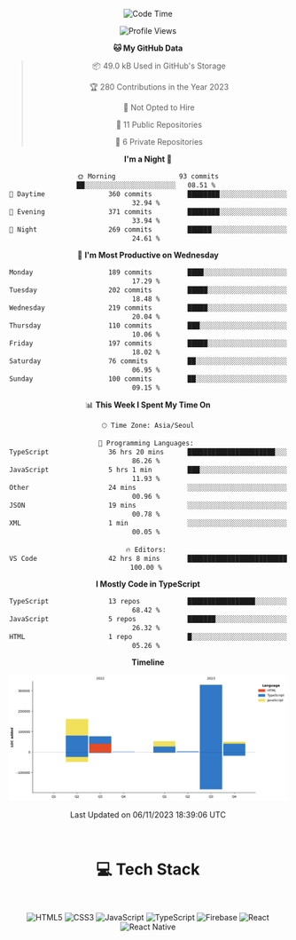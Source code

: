 <div align="center">

  <!--START_SECTION:waka-->
![Code Time](http://img.shields.io/badge/Code%20Time-50%20hrs%201%20min-blue)

![Profile Views](http://img.shields.io/badge/Profile%20Views-178-blue)

**🐱 My GitHub Data** 

> 📦 49.0 kB Used in GitHub's Storage 
 > 
> 🏆 280 Contributions in the Year 2023
 > 
> 🚫 Not Opted to Hire
 > 
> 📜 11 Public Repositories 
 > 
> 🔑 6 Private Repositories 
 > 
**I'm a Night 🦉** 

```text
🌞 Morning                93 commits          ██░░░░░░░░░░░░░░░░░░░░░░░   08.51 % 
🌆 Daytime                360 commits         ████████░░░░░░░░░░░░░░░░░   32.94 % 
🌃 Evening                371 commits         ████████░░░░░░░░░░░░░░░░░   33.94 % 
🌙 Night                  269 commits         ██████░░░░░░░░░░░░░░░░░░░   24.61 % 
```
📅 **I'm Most Productive on Wednesday** 

```text
Monday                   189 commits         ████░░░░░░░░░░░░░░░░░░░░░   17.29 % 
Tuesday                  202 commits         █████░░░░░░░░░░░░░░░░░░░░   18.48 % 
Wednesday                219 commits         █████░░░░░░░░░░░░░░░░░░░░   20.04 % 
Thursday                 110 commits         ███░░░░░░░░░░░░░░░░░░░░░░   10.06 % 
Friday                   197 commits         █████░░░░░░░░░░░░░░░░░░░░   18.02 % 
Saturday                 76 commits          ██░░░░░░░░░░░░░░░░░░░░░░░   06.95 % 
Sunday                   100 commits         ██░░░░░░░░░░░░░░░░░░░░░░░   09.15 % 
```


📊 **This Week I Spent My Time On** 

```text
🕑︎ Time Zone: Asia/Seoul

💬 Programming Languages: 
TypeScript               36 hrs 20 mins      ██████████████████████░░░   86.26 % 
JavaScript               5 hrs 1 min         ███░░░░░░░░░░░░░░░░░░░░░░   11.93 % 
Other                    24 mins             ░░░░░░░░░░░░░░░░░░░░░░░░░   00.96 % 
JSON                     19 mins             ░░░░░░░░░░░░░░░░░░░░░░░░░   00.78 % 
XML                      1 min               ░░░░░░░░░░░░░░░░░░░░░░░░░   00.05 % 

🔥 Editors: 
VS Code                  42 hrs 8 mins       █████████████████████████   100.00 % 
```

**I Mostly Code in TypeScript** 

```text
TypeScript               13 repos            █████████████████░░░░░░░░   68.42 % 
JavaScript               5 repos             ███████░░░░░░░░░░░░░░░░░░   26.32 % 
HTML                     1 repo              █░░░░░░░░░░░░░░░░░░░░░░░░   05.26 % 
```



**Timeline**

![Lines of Code chart](https://raw.githubusercontent.com/SONGDAM/SONGDAM/master/assets/bar_graph.png)


 Last Updated on 06/11/2023 18:39:06 UTC
<!--END_SECTION:waka-->

  
 <br>
  
# 💻 Tech Stack
  
</div>

</br>

<div align="center">

   ![HTML5](https://img.shields.io/badge/html5-%23E34F26.svg?style=for-the-badge&logo=html5&logoColor=white) ![CSS3](https://img.shields.io/badge/css3-%231572B6.svg?style=for-the-badge&logo=css3&logoColor=white) ![JavaScript](https://img.shields.io/badge/javascript-%23323330.svg?style=for-the-badge&logo=javascript&logoColor=%23F7DF1E) 
 ![TypeScript](https://img.shields.io/badge/typescript-%23007ACC.svg?style=for-the-badge&logo=typescript&logoColor=white)
  ![Firebase](https://img.shields.io/badge/firebase-%23039BE5.svg?style=for-the-badge&logo=firebase) 
 ![React](https://img.shields.io/badge/react-%2320232a.svg?style=for-the-badge&logo=react&logoColor=%2361DAFB) ![React Native](https://img.shields.io/badge/react_native-%2320232a.svg?style=for-the-badge&logo=react&logoColor=%2361DAFB) 

 
</div>
